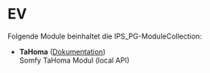 # EV

Folgende Module beinhaltet die IPS_PG-ModuleCollection:

- __TaHoma__ ([Dokumentation](TaHoma))  
	Somfy TaHoma Modul (local API)
